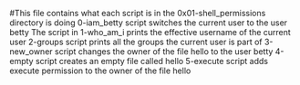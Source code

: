 #This file contains what each script is in the 0x01-shell_permissions directory is doing
0-iam_betty script switches the current user to the user betty 
The script in 1-who_am_i prints the effective username of the current user
2-groups script prints all the groups the current user is part of
3-new_owner script changes the owner of the file hello to the user betty
4-empty script creates an empty file called hello
5-execute script adds execute permission to the owner of the file hello
